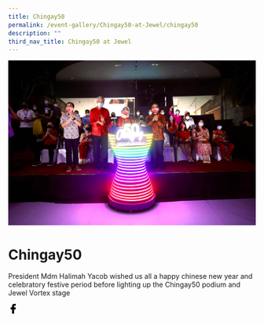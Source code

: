 ```yaml
---
title: Chingay50
permalink: /event-gallery/Chingay50-at-Jewel/chingay50
description: ""
third_nav_title: Chingay50 at Jewel
---
```

![Chingay50](/images/Event%20Gallery/Chingay50%20at%20Jewel/Act%201%20to%202%20President%20Halimah%20Yacob%20light%20up%20the%20stage-01.jpg)

# **Chingay50**
President Mdm Halimah Yacob wished us all a happy chinese new year and celebratory festive period before lighting up the Chingay50 podium and Jewel Vortex stage

<a href="http://www.facebook.com/sharer.php?u=http://www.chingay.gov.sg/image/event-gallery/chingay50-" style="float:left;">
	<img src="/images/facebook.png" style="width:auto;height:20px;">
</a>